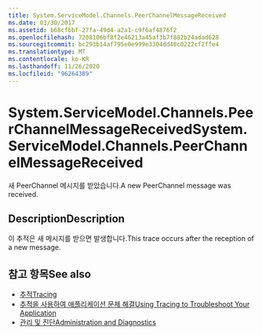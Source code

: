```yaml
---
title: System.ServiceModel.Channels.PeerChannelMessageReceived
ms.date: 03/30/2017
ms.assetid: b68cfbbf-27fa-49d4-a2a1-c9f6af4876f2
ms.openlocfilehash: 7208106bf8f2e46213a45af3b7f882b24adad628
ms.sourcegitcommit: bc293b14af795e0e999e3304dd40c0222cf2ffe4
ms.translationtype: MT
ms.contentlocale: ko-KR
ms.lasthandoff: 11/26/2020
ms.locfileid: "96264389"
---
```

# <a name="systemservicemodelchannelspeerchannelmessagereceived"></a><span data-ttu-id="95cc3-102">System.ServiceModel.Channels.PeerChannelMessageReceived</span><span class="sxs-lookup"><span data-stu-id="95cc3-102">System.ServiceModel.Channels.PeerChannelMessageReceived</span></span>

<span data-ttu-id="95cc3-103">새 PeerChannel 메시지를 받았습니다.</span><span class="sxs-lookup"><span data-stu-id="95cc3-103">A new PeerChannel message was received.</span></span>  
  
## <a name="description"></a><span data-ttu-id="95cc3-104">Description</span><span class="sxs-lookup"><span data-stu-id="95cc3-104">Description</span></span>  

 <span data-ttu-id="95cc3-105">이 추적은 새 메시지를 받으면 발생합니다.</span><span class="sxs-lookup"><span data-stu-id="95cc3-105">This trace occurs after the reception of a new message.</span></span>  
  
## <a name="see-also"></a><span data-ttu-id="95cc3-106">참고 항목</span><span class="sxs-lookup"><span data-stu-id="95cc3-106">See also</span></span>

- [<span data-ttu-id="95cc3-107">추적</span><span class="sxs-lookup"><span data-stu-id="95cc3-107">Tracing</span></span>](index.md)
- [<span data-ttu-id="95cc3-108">추적을 사용하여 애플리케이션 문제 해결</span><span class="sxs-lookup"><span data-stu-id="95cc3-108">Using Tracing to Troubleshoot Your Application</span></span>](using-tracing-to-troubleshoot-your-application.md)
- [<span data-ttu-id="95cc3-109">관리 및 진단</span><span class="sxs-lookup"><span data-stu-id="95cc3-109">Administration and Diagnostics</span></span>](../index.md)
